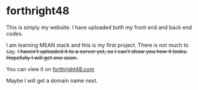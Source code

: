 # forthright48
This is simply my website. I have uploaded both my front end and back end codes.

I am learning MEAN stack and this is my first project. There is not much to say. ~~I haven't uploaded it to a server yet, so I can't show you how it looks. Hopefully I will get one soon.~~

You can view it on [forthright48.com](http://forthright48.com/)

Maybe I will get a domain name next.
